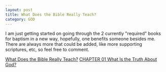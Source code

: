 ```yaml
---
layout: post
title: What Does the Bible Really Teach?
category: GOD
---
```


I am just getting started on going through the 2 currently "required" books for baptism in a new way, hopefully, one benefits someone besides me. There are always more that could be added, like more supporting scriptures, etc, so feel free to comment.

[What Does the Bible Really Teach?](https://www.keepandshare.com/doc/8254044/is-this-what-god-purposed?ifr=y)
[CHAPTER 01 What Is the Truth About God?](https://www.keepandshare.com/doc/8253982/chapter-01-what-is-the-truth-about-god?ifr=y)